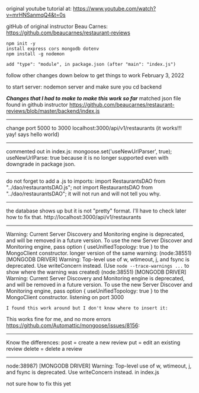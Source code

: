 original youtube tutorial at:
https://www.youtube.com/watch?v=mrHNSanmqQ4&t=0s

gitHub of original instructor Beau Carnes:
https://github.com/beaucarnes/restaurant-reviews

    npm init -y
    install express cors mongodb dotenv
    npm install -g nodemon

    add "type": "module", in package.json (after "main": "index.js")
follow other changes down below to get things to work 
    February 3, 2022

to start server:
    nodemon server
    and make sure you cd backend

***Changes that I had to make to make this work so far***
matched json file found in github instructor
    https://github.com/beaucarnes/restaurant-reviews/blob/master/backend/index.js
***
change port 5000 to 3000
    localhost:3000/api/v1/restaurants
    (it works!!! yay! says hello world)
***
commented out in index.js:
    mongoose.set('useNewUrlParser', true);
    useNewUrlParse: true
because it is no longer supported even with downgrade in package json.
***
do not forget to add a .js to imports:
    import RestaurantsDAO from "../dao/restaurantsDAO.js";
    not
    import RestaurantsDAO from "../dao/restaurantsDAO";
it will not run and will not tell you why.
***
the database shows up but it is not "pretty" format. I'll have to check later how to fix that.
    http://localhost:3000/api/v1/restaurants

****
Warning: Current Server Discovery and Monitoring engine is deprecated, and will be removed in a future version. To use the new Server Discover and Monitoring engine, pass option { useUnifiedTopology: true } to the MongoClient constructor.
    longer version of the same warning:
(node:38551) [MONGODB DRIVER] Warning: Top-level use of w, wtimeout, j, and fsync is deprecated. Use writeConcern instead.
(Use `node --trace-warnings ...` to show where the warning was created)
(node:38551) [MONGODB DRIVER] Warning: Current Server Discovery and Monitoring engine is deprecated, and will be removed in a future version. To use the new Server Discover and Monitoring engine, pass option { useUnifiedTopology: true } to the MongoClient constructor.
listening on port 3000

    I found this work around but I don't know where to insert it:
This works fine for me, and no more errors
https://github.com/Automattic/mongoose/issues/8156:
<script>
    mongoose
    .connect(process.env.MONGO_URI, {
    useUnifiedTopology: true,
    useNewUrlParser: true,
    })
    .then(() => console.log('DB Connected!'))
    .catch(err => {
    console.log(DB Connection Error: ${err.message});
    });
</script>

****
Know the differences:
post = create a new review
put = edit an existing review
delete = delete a review
****

node:38987) [MONGODB DRIVER] Warning: Top-level use of w, wtimeout, j, and fsync is deprecated. Use writeConcern instead.
in index.js
<script>
    wtimeout: 2500,
</script>
not sure how to fix this yet